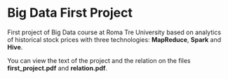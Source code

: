 # Big Data First Project
First project of Big Data course at Roma Tre University based on analytics of historical stock prices with three technologies: **MapReduce**, **Spark** and **Hive**.  

You can view the text of the project and the relation on the files **first_project.pdf** and **relation.pdf**.
